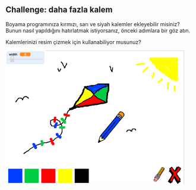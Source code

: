 ## Challenge: daha fazla kalem

Boyama programınıza kırmızı, sarı ve siyah kalemler ekleyebilir misiniz? Bunun nasıl yapıldığını hatırlatmak istiyorsanız, önceki adımlara bir göz atın.

Kalemlerinizi resim çizmek için kullanabiliyor musunuz?

![ekran görüntüsü](images/paint-final.png)